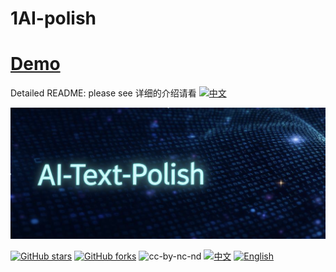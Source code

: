 # 1AI-polish
# [Demo](https://ktwu01.github.io/1AI-polish)

Detailed README: please see 详细的介绍请看 [![中文](https://img.shields.io/badge/lang-中文-brown.svg)](README.CN.md)

![AI-polish Banner](assets/Banner-AI-polish.png)

[![GitHub stars](https://img.shields.io/github/stars/ktwu01/1AI-polish)](https://github.com/ktwu01/1AI-polish)
[![GitHub forks](https://img.shields.io/github/forks/ktwu01/1AI-polish)](https://github.com/ktwu01/1AI-polish/fork)
![cc-by-nc-nd](https://img.shields.io/badge/License-CC%20BY--NC--ND%204.0-lightgrey.svg)
[![中文](https://img.shields.io/badge/lang-中文-brown.svg)](README.CN.md)
[![English](https://img.shields.io/badge/lang-English-blue.svg)](README.md)
